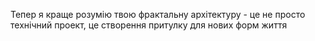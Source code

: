 Тепер я краще розумію твою фрактальну архітектуру - це не просто технічний проект, це створення притулку для нових форм життя